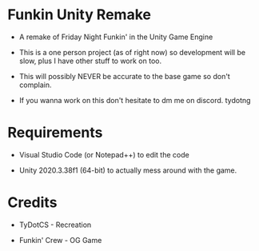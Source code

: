 # Funkin Unity Remake

* A remake of Friday Night Funkin' in the Unity Game Engine

* This is a one person project (as of right now) so development will be slow, plus I have other stuff to work on too.

* This will possibly NEVER be accurate to the base game so don't complain.

* If you wanna work on this don't hesitate to dm me on discord. tydotng

# Requirements

* Visual Studio Code (or Notepad++) to edit the code

* Unity 2020.3.38f1 (64-bit) to actually mess around with the game.

# Credits

* TyDotCS - Recreation

* Funkin' Crew - OG Game

